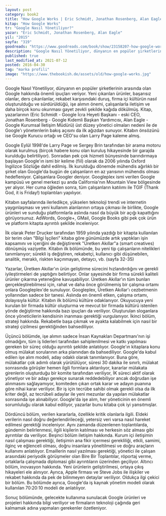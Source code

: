 ```yaml
---
layout: post  
category: book2  
title: "How Google Works | Eric Schmidt, Jonathan Rosenberg, Alan Eagle (Kitap)"  
kitap: "How Google Works"  
tr: "Google Nasıl Yönetiliyor?"  
yazar: "Eric Schmidt, Jonathan Rosenberg, Alan Eagle"  
yil: "2015"  
sayfa: "319"  
goodreads: "https://www.goodreads.com/book/show/23158207-how-google-works"
description: "Google Nasıl Yönetiliyor, dünyanın en popüler şirketlerinin arasında olan Google hakkında önemli ipuçları veriyor."
published: true
last_modified_at: 2021-07-12
posted: 2016-04-30
tag: "marka profili"
image: "https://www.thebookish.de/assets/old/how-google-works.jpg"
---
```


Google Nasıl Yönetiliyor, dünyanın en popüler şirketlerinin arasında olan Google hakkında önemli ipuçları veriyor. Yeni çıkarılan ürünler, başarısız olanlar, ders çıkarılanlar, rekabet karşısındaki duruş, firma içi kültürün nasıl oluşturulduğu ve sürdürüldüğü, işe alımın önemi, çalışanlarla iletişim ve daha birçok konu okunması gayet zevkli şekilde kağıda dökülmüş. Kitap, yazarlarının (Eric Schmidt - Google İcra Heyeti Başkanı - eski CEO, Jonathan Rosenberg - Google Kıdemli Başkan Yardımcısı, Alan Eagle - Google Kurumsal İletişim Müdürü) üst düzey yönetici olmaları nedeni ile de Google'ı yönetenlerin bakış açısını da ilk ağızdan sunuyor. Kitabın önsözünü ise Google Kurucu ortağı ve CEO'su olan Larry Page kaleme almış.  
  
Google Eylül 1998'de Larry Page ve Sergey Brin tarafından bir arama motoru olarak kurulmuş (birçok habere konu olan kuruluş hikayesinde bir garajda kurulduğu belirtiliyor). Sonradan pek çok hizmeti bünyesinde barındırmaya başlayan Google'ın ismi bir kelime (fiil) olarak da 2006 yılında Oxford İngilizce Sözlüğe dahil edilmiş. İlk kurulduğu dönemde mühendis ağırlıklı bir şirket olan Google'da bugün de çalışanların en az yarısının mühendis olması hedefleniyor. Çalışanlara Googler deniyor. Googleplex ismi verilen Google kampüsü ve genel merkezi şu anda California'nın Mountain View bölgesinde yer alıyor. Her cuma öğleden sonra, tüm çalışanların katılımı ile TGIF (Thank God, it is Friday!) toplantıları yapılıyor.  
  
Kitabın sayfalarında ilerledikçe, yükselen teknoloji trendi ve internetin yaygınlaşması ve yeni kullanım alanlarının ortaya çıkması ile birlikte, Google ürünleri ve sunduğu platformlarla aslında nasıl da büyük bir açığı kapattığını görüyorsunuz. AdWords, Google+, GMail, Google Books gibi pek çok ürün ve platform kitapta ayrıntılı şekilde inceleniyor.  
  
İlk olarak Peter Drucker tarafından 1959 yılında yazdığı bir kitapta kullanılan bir terim olan "Bilgi İşçileri" kitaba göre günümüzde artık yaptıkları işin kapsamını ve içeriğini de değiştirerek "Üretken Akıllar"a (smart creatives) dönüşmüş vaziyette. Kitabın ilk bölümünde, bu yeni tip çalışanların nitelikleri tanımlanıyor; sürekli iş değiştiren, rekabetçi, kullanıcı gibi düşünebilen, analitik, meraklı, riskten kaçınmayan, detaycı, vb. (sayfa 32-35)  
  
Yazarlar, Üretken Akıllar'ın ürün geliştirme sürecini hızlandırdığını ve gerekli iyileştirmeleri de yaptığını belirtiyor. Onlar sayesinde bir firma sürekli kaliteli ürünler çıkarma yeteneğine kavuşabiliyor. Üretken Akıllar'ın tüm bunları gerçekleştirebilmesi için, rahat ve daha önce görülmemiş bir çalışma ortamı onlara Googleplex'de sunuluyor. Googleplex, Üretken Akıllar'ı cezbetmenin yollarından sadece bir tanesi. Aslında en önemli etken, çalışma ortamı, dolayısıyla kültür. Kitabın ilk bölümü kültüre odaklanıyor. Okuyucuya yeni kurulan bir firmada kültür oluşturma ve mevcut bir firmada kültürü istenilen yönde değiştirme hakkında bazı ipuçları da veriliyor. Oluşturulan sloganlara önce yöneticilerin kendisinin inanması gerektiği vurgulanıyor. İkinci bölüm, strateji hakkında. Rekabetle başa çıkmak ve ayakta kalabilmek için nasıl bir strateji çizilmesi gerektiğinden bahsediliyor.  
  
Üçüncü bölümde, işe alımın sadece İnsan Kaynakları Departmanı'nın işi olmadığını, tüm iş liderleri tarafından sahiplenilmesi ve katkı yapılması gereken bir süreç olduğu ayrıntılı şekilde anlatılıyor. Google'ın kitaplara konu olmuş mülakat sorularının arka planından da bahsediliyor. Google'da kabul edilen işe alım modeli, aday odaklı olarak tanımlanıyor. Buna göre, mülakatlar çok adımlı olarak yürütülüyor, süresi 30 dakika ile sınırlı, mülakat sonrasında görüşler hemen ilgili formlara aktarılıyor, kararlar mülakata girenlerin oluşturduğu bir komite tarafından veriliyor, İK süreci aktif olarak yönetiyor ve bir adayı gerekçe sunarak reddedebiliyor ancak doğrudan işe alınmasını sağlayamıyor, komiteden çıkan ortak karar ve adayın puanına göre nihai karar veriliyor. Bir iş için tecrübe sahibi olmak gerekli olsa da ilk kriter değil, az tecrübeli adaylar ile yeni mezunlar da yapılan mülakatlar sonrasında işe alınabiliyor. Google'da işe alım, her yöneticinin en önemli sorumluluğu olarak kabul ediliyor, yazarlar bunu kitaba çok iyi yansıtmışlar.   
  
Dördüncü bölüm, verilen kararlarla, özellikle kritik olanlarla ilgili. Eldeki verilerin nasıl doğru değerlendirileceği, yetersiz veri varsa nasıl hareket edilmesi gerektiği inceleniyor. Aynı zamanda düzenlenen toplantılarda, gündemin belirlenmesi, ilgili kişilerin katılması ve herkesin söz alması gibi ayrıntılar da veriliyor. Beşinci bölüm iletişim hakkında. Kurum içi iletişimin nasıl çalışması gerektiği, iletişimin ana fikir içermesi gerekliliği, etkili, samimi, ilginç ve eğlenceli olması, doğru insanlara yöneltilmesi ve doğru araçların kullanımı anlatılıyor. Emaillerin nasıl yazılması gerektiği, yönetici ile çalışan arasındaki periyodik görüşmeler olan Bire Bir Toplantılar, röportaj verme, ortaklarla çalışmada diplomasi gibi ayrıntıların üzerinden geçiliyor. Altıncı bölüm, inovasyon hakkında. Yeni ürünlerin geliştirilmesi, ortaya çıkış hikayeleri ele alınıyor. Ayrıca, Apple firması ve Steve Jobs ile ilişkiler ve rekabet hakkında da pek de bilinmeyen detaylar veriliyor. Oldukça ilgi çekici bir bölüm. Bu bölümde ayrıca, Google'da iş kaynak yönetim modeli olarak kullanılan 70:20:10 modeli de anlatılıyor.  
  
Sonuç bölümünde, gelecekte kullanıma sunulacak Google ürünleri ve projeleri hakkında bilgi veriliyor ve firmaların teknoloji çağında geri kalmamak adına yapmaları gerekenler özetleniyor.  
  
